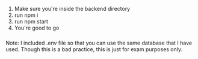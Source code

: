 1. Make sure you're inside the backend directory
2. run npm i
3. run npm start
4. You're good to go

###
###
###
Note: I included .env file so that you can use the same database that I have used. Though this is a bad practice, this is just for exam purposes only.
